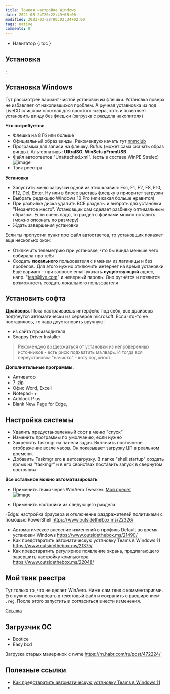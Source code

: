 ```yaml
---
title: Тонкая настройка Windows
date: 2021-08-24T20:22:49+03:00
modified: 2023-03-28T00:03:34+02:00
tags: native
comments: 0
---
```



- Навигатор
{: toc }

## Установка
;

## Установка Windows
Тут рассмотрен вариант чистой установки из флешки. Установка поверх не избавляет от накопившихся проблем. А ручная уставновка из под LiveCD слишком сложная для простого юзера, хоть и позволяет установить винду без флешки (загрузка с раздела накопителя)

**Что потребуется:**
- Флешка на 8 Гб или больше
- Официальный образ винды. Рекомендую качать тут [nnmclub](http://nnmclub.to/forum/tracker.php?f=504&nm=windows)
- Программа для записи на флешку. Rufus (может сама скачать образ винды). Альтернативы: **UltraISO**, **WinSetupFromUSB**
- Файл автоответов "Unattached.xml". (есть в составе WinPE Strelec)
![image](https://user-images.githubusercontent.com/17731587/228090123-11509bee-8462-4067-9656-c499421b1998.png)
- Твик реестра

**Установка**
- Запустить меню загрузки одной из этих клавиш: Esc, F1, F2, F8, F10, F12, Del, Enter. Ну или в биосе выставь флешку в приоритет загрузки
- Выбрать редакцию Windows 10 Pro (или какая больше нравится)
- При разбивке диска удалить ВСЕ разделы и выбрать для установки "Незанятое место". Установщик сам сделает разбивку оптимальным образом. Если очень надо, то раздел с файлами можно оставить (можно опознать по размеру)
- Ждать завершения установки

Если ты пропустил пункт про файл автоответов, то установщик покажет еще несколько окон:
- Отключить телеметрию при установке, что бы винда меньше чего собирала про тебя
- Создать **локального** пользователя с именем из латиницы и без пробелов. Для этого нужно отключить интернет на время установки.  Ещё вариант - при запросе email указать **существующий** адрес, напр. "test@live.com" и неверный пароль. Оно ругнётся и появится возможность создать локального пользователя

## Установить софта
**Драйверы**. Пока настраиваешь интерфейс под себя, все драйверы подтянутся автоматически из серверов microsoft. Если что-то не поставилось, то надо доустановить вручную:
- из сайта производителя
- Snappy Driver Installer

> Рекомендую воздержаться от установки из непроверенных источников - есть риск подхватить малварь. И тогда вся переустановка "начисто" - коту под хвост

**Дополнительные программы:**
- Активатор
- 7-zip
- Офис Word, Excell
- Notepad++
- Adblock Plus
- Blank New Page for Edge,


## Настройка системы
- Удалить предустановленный софт в меню "спуск"
- Изменить программы по умолчанию, если нужно
- Закрепить Taskmgr на панели задач. Включить постоянное отображение возле часов. Он показывает загрузку ЦП в реальном времени.
- Добавить Taskmgr его в автозагрузку. В папке "shell:startup" создать ярлык на "taskmgr" и в его свойствах поставить запуск в свернутом состоянии

**Все остальное можно автоматизировать**
- Применить твики через WinAero Tweaker. [Мой пресет](./windows.md#:~:text=WinAero)<br>
  ![image](https://user-images.githubusercontent.com/17731587/228089658-7b9ae657-b6c1-4554-b6c0-8574d0e1998f.png)

- Применить настройки из следующего раздела


-Edge: настройка браузера и отключение раздражителей политиками с помощью PowerShell
<https://www.outsidethebox.ms/22326/>
- Автоматическое внесение изменений в профиль Default во время установки Windows
<https://www.outsidethebox.ms/21490/>
- Как предотвратить автоматическую установку Teams в Windows 11
<https://www.outsidethebox.ms/21375/>
- Как предотвратить регулярное появление экрана, предлагающего завершить настройку компьютера
<https://www.outsidethebox.ms/22048/> 

## Мой твик реестра

Тут только то, что не делает WinAero. Ниже сам твик с комментариями. Его нужно скопировать в текстовый файл и сохранить с расширением `.reg`. После этого запустить и согласиться внести изменения. 

[Ссылка](./tweaker.md)

<!--
Первая строка файла должна обязательно содежать следующий текст, это как бы знак соответствия для винды:

```
Windows Registry Editor Version 5.00

;Отключить принулительное автоматическое обновление системы (Win10 Pro). 
;По прежнему можно будет запустить обновление вручную через параметры
[HKEY_LOCAL_MACHINE\SOFTWARE\Policies\Microsoft\Windows\WindowsUpdate\AU]
"NoAutoUpdate"=dword:00000001

;Отключить уведомления "центра безопасности"
[HKEY_LOCAL_MACHINE\SOFTWARE\Microsoft\Windows Defender Security Center\Notifications]
"DisableNotifications"=dword:00000001

;Убрать погоду и новости с панели задач
[HKEY_CURRENT_USER\Software\Microsoft\Windows\CurrentVersion\Feeds]
"ShellFeedsTaskbarViewMode"=dword:00000002

;Свернуть поле "Поиск" на панели задач в значок
[HKEY_CURRENT_USER\SOFTWARE\Microsoft\Windows\CurrentVersion\Search]
"SearchboxTaskbarMode"=dword:00000001

;Включить показ скрытых файлов и показ расширений файлов
[HKCU\Software\Microsoft\Windows\CurrentVersion\Explorer\Advanced]
"Hidden"=dword:00000001
"HideFileExt"=dword:00000000

;Отключить показ частоиспользуемых, а также недавних файлов
[HKEY_CURRENT_USER\Software\Microsoft\Windows\CurrentVersion\Explorer]
"ShowRecent"=dword:00000000
"ShowFrequent"=dword:00000000

;При запуске проводника показывать "Этот Компьютер" вместо "Избранного"
[HKEY_CURRENT_USER\Software\Microsoft\Windows\CurrentVersion\Explorer\Advanced]
"LaunchTo"=dword:00000001

;Смена языка по Ctrl+Shift, смена раскладки по Alt+Shift
[HKEY_CURRENT_USER\Keyboard Layout\Toggle]
"Hotkey"="2"
"Language Hotkey"="2"
"Layout Hotkey"="3"

;Темная тема оформления
[HKEY_CURRENT_USER\Software\Microsoft\Windows\CurrentVersion\Themes\Personalize]
"AppsUseLightTheme"=dword:00000000

;07. Добавить на рабочий стол значок Компьютер
[HKEY_CURRENT_USER\Software\Microsoft\Windows\CurrentVersion\Explorer\HideDesktopIcons\NewStartPanel]
"{20D04FE0-3AEA-1069-A2D8-08002B30309D}"=dword:00000000
[HKEY_CURRENT_USER\Software\Microsoft\Windows\CurrentVersion\Explorer\HideDesktopIcons\ClassicStartMenu]
"{20D04FE0-3AEA-1069-A2D8-08002B30309D}"=dword:00000000

```


## То же самое, но в другом виде  
{: .no_toc }

Тут только то, что не делает WinAero. Ниже сам твик с комментариями. Его нужно скопировать в текстовый файл и сохранить с расширением `.reg`. После этого запустить и согласиться внести изменения. 

Первая строка файла должна обязательно содежать следующий текст, это как бы знак соответствия для винды:

    Windows Registry Editor Version 5.00

;Отключить принулительное автоматическое обновление системы (Win10 Pro).   
;По прежнему можно будет запустить обновление вручную через параметры

    [HKEY_LOCAL_MACHINE\SOFTWARE\Policies\Microsoft\Windows\WindowsUpdate\AU]
    "NoAutoUpdate"=dword:00000001

;Отключить уведомления "центра безопасности"

    [HKEY_LOCAL_MACHINE\SOFTWARE\Microsoft\Windows Defender Security Center\Notifications]
    "DisableNotifications"=dword:00000001

;Убрать погоду и новости с панели задач

    [HKEY_CURRENT_USER\Software\Microsoft\Windows\CurrentVersion\Feeds]
    "ShellFeedsTaskbarViewMode"=dword:00000002

;Свернуть поле "Поиск" на панели задач в значок

    [HKEY_CURRENT_USER\SOFTWARE\Microsoft\Windows\CurrentVersion\Search]
    "SearchboxTaskbarMode"=dword:00000001

;Включить показ скрытых файлов и показ расширений файлов

    [HKCU\Software\Microsoft\Windows\CurrentVersion\Explorer\Advanced]
    "Hidden"=dword:00000001
    "HideFileExt"=dword:00000000

;Отключить показ частоиспользуемых, а также недавних файлов

    [HKEY_CURRENT_USER\Software\Microsoft\Windows\CurrentVersion\Explorer]
    "ShowRecent"=dword:00000000
    "ShowFrequent"=dword:00000000

;При запуске проводника показывать "Этот Компьютер" вместо "Избранного"

    [HKEY_CURRENT_USER\Software\Microsoft\Windows\CurrentVersion\Explorer\Advanced]
    "LaunchTo"=dword:00000001

;Смена языка по Ctrl+Shift, смена раскладки по Alt+Shift

    [HKEY_CURRENT_USER\Keyboard Layout\Toggle]
    "Hotkey"="2"
    "Language Hotkey"="2"
    "Layout Hotkey"="3"

;Темная тема оформления

    [HKEY_CURRENT_USER\Software\Microsoft\Windows\CurrentVersion\Themes\Personalize]
    "AppsUseLightTheme"=dword:00000000

;07. Добавить на рабочий стол значок Компьютер

    [HKEY_CURRENT_USER\Software\Microsoft\Windows\CurrentVersion\Explorer\HideDesktopIcons\NewStartPanel]
    "{20D04FE0-3AEA-1069-A2D8-08002B30309D}"=dword:00000000
    [HKEY_CURRENT_USER\Software\Microsoft\Windows\CurrentVersion\Explorer\HideDesktopIcons\ClassicStartMenu]
    "{20D04FE0-3AEA-1069-A2D8-08002B30309D}"=dword:00000000



-->


## Загрузчик ОС

- Bootice
- Easy bcd

Загрузка старых маиеринок с nvme
<https://m.habr.com/ru/post/472224/>




## Полезные ссылки
- [Как предотвратить автоматическую установку Teams в Windows 11](https://www.outsidethebox.ms/21375/)
- 

